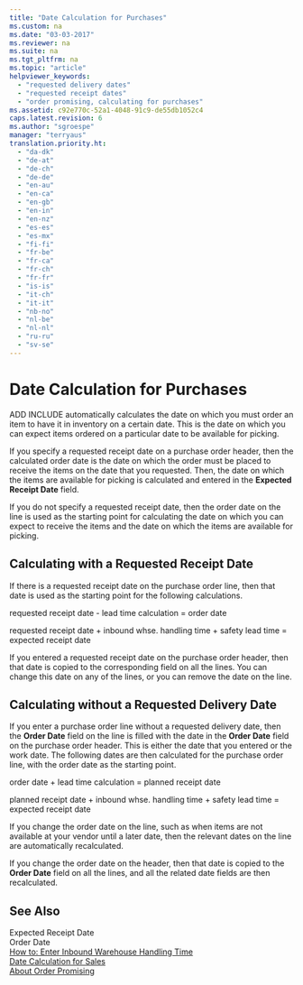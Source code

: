 ```yaml
---
title: "Date Calculation for Purchases"
ms.custom: na
ms.date: "03-03-2017"
ms.reviewer: na
ms.suite: na
ms.tgt_pltfrm: na
ms.topic: "article"
helpviewer_keywords: 
  - "requested delivery dates"
  - "requested receipt dates"
  - "order promising, calculating for purchases"
ms.assetid: c92e770c-52a1-4048-91c9-de55db1052c4
caps.latest.revision: 6
ms.author: "sgroespe"
manager: "terryaus"
translation.priority.ht: 
  - "da-dk"
  - "de-at"
  - "de-ch"
  - "de-de"
  - "en-au"
  - "en-ca"
  - "en-gb"
  - "en-in"
  - "en-nz"
  - "es-es"
  - "es-mx"
  - "fi-fi"
  - "fr-be"
  - "fr-ca"
  - "fr-ch"
  - "fr-fr"
  - "is-is"
  - "it-ch"
  - "it-it"
  - "nb-no"
  - "nl-be"
  - "nl-nl"
  - "ru-ru"
  - "sv-se"
---
```

# Date Calculation for Purchases
ADD INCLUDE<!--[!INCLUDE[navnow](../ApplicationDesign/includes/navnow_md.md)]--> automatically calculates the date on which you must order an item to have it in inventory on a certain date. This is the date on which you can expect items ordered on a particular date to be available for picking.  
  
 If you specify a requested receipt date on a purchase order header, then the calculated order date is the date on which the order must be placed to receive the items on the date that you requested. Then, the date on which the items are available for picking is calculated and entered in the **Expected Receipt Date** field.  
  
 If you do not specify a requested receipt date, then the order date on the line is used as the starting point for calculating the date on which you can expect to receive the items and the date on which the items are available for picking.  
  
## Calculating with a Requested Receipt Date  
 If there is a requested receipt date on the purchase order line, then that date is used as the starting point for the following calculations.  
  
 requested receipt date \- lead time calculation \= order date  
  
 requested receipt date \+ inbound whse. handling time \+ safety lead time \= expected receipt date  
  
 If you entered a requested receipt date on the purchase order header, then that date is copied to the corresponding field on all the lines. You can change this date on any of the lines, or you can remove the date on the line.  
  
## Calculating without a Requested Delivery Date  
 If you enter a purchase order line without a requested delivery date, then the **Order Date** field on the line is filled with the date in the **Order Date** field on the purchase order header. This is either the date that you entered or the work date. The following dates are then calculated for the purchase order line, with the order date as the starting point.  
  
 order date \+ lead time calculation \= planned receipt date  
  
 planned receipt date \+ inbound whse. handling time \+ safety lead time \= expected receipt date  
  
 If you change the order date on the line, such as when items are not available at your vendor until a later date, then the relevant dates on the line are automatically recalculated.  
  
 If you change the order date on the header, then that date is copied to the **Order Date** field on all the lines, and all the related date fields are then recalculated.  
  
## See Also  
 Expected Receipt Date   
 Order Date   
 [How to: Enter Inbound Warehouse Handling Time](../DesignAndEngineering/how-to-enter-inbound-warehouse-handling-time.md)   
 [Date Calculation for Sales](../Sales/date-calculation-for-sales.md)   
 [About Order Promising](../Sales/about-order-promising.md)